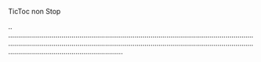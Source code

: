 TicToc non Stop

..
..................................................................................................................................................................................................................................................................................................................